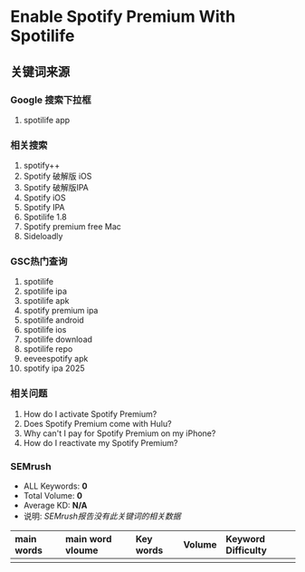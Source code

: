 
# Enable Spotify Premium With Spotilife

## 关键词来源

### Google 搜索下拉框

1. spotilife app

### 相关搜索

1. spotify++
2. Spotify 破解版 iOS
3. Spotify 破解版IPA
4. Spotify iOS
5. Spotify IPA
6. Spotilife 1.8
7. Spotify premium free Mac
8. Sideloadly

### GSC热门查询

1. spotilife
2. spotilife ipa
3. spotilife apk
4. spotify premium ipa
5. spotilife android
6. spotilife ios
7. spotilife download
8. spotilife repo
9. eeveespotify apk
10. spotify ipa 2025

### 相关问题

1. How do I activate Spotify Premium?
2. Does Spotify Premium come with Hulu?
3. Why can't I pay for Spotify Premium on my iPhone?
4. How do I reactivate my Spotify Premium?

### SEMrush
- ALL Keywords: **0**
- Total Volume: **0**
- Average KD: **N/A**
- 说明: *SEMrush报告没有此关键词的相关数据*

| main words | main word vloume | Key words | Volume | Keyword Difficulty |
| :--------- | :--------------- | :-------- | :----- | :----------------- |
|            |                  |           |        |                    |
